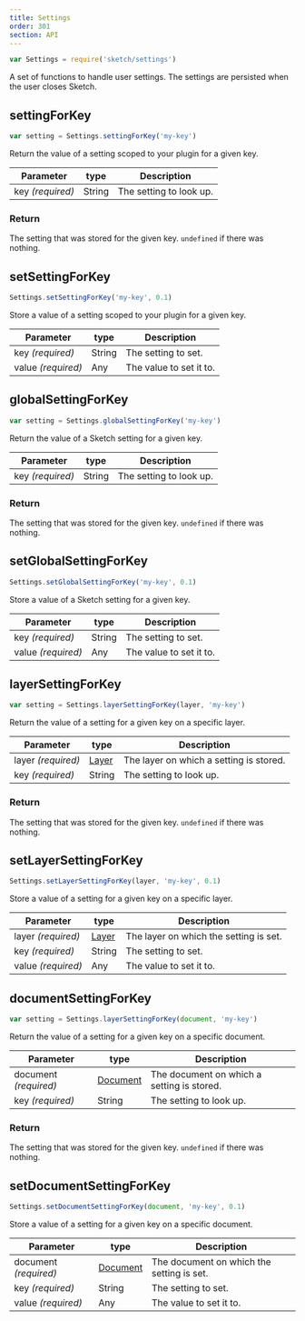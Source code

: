 ```yaml
---
title: Settings
order: 301
section: API
---
```


```js
var Settings = require('sketch/settings')
```

A set of functions to handle user settings. The settings are persisted when the user closes Sketch.

## settingForKey

```js
var setting = Settings.settingForKey('my-key')
```

Return the value of a setting scoped to your plugin for a given key.

| Parameter        | type   | Description             |
| ---------------- | ------ | ----------------------- |
| key _(required)_ | String | The setting to look up. |

### Return

The setting that was stored for the given key. `undefined` if there was nothing.

## setSettingForKey

```js
Settings.setSettingForKey('my-key', 0.1)
```

Store a value of a setting scoped to your plugin for a given key.

| Parameter          | type   | Description             |
| ------------------ | ------ | ----------------------- |
| key _(required)_   | String | The setting to set.     |
| value _(required)_ | Any    | The value to set it to. |

## globalSettingForKey

```js
var setting = Settings.globalSettingForKey('my-key')
```

Return the value of a Sketch setting for a given key.

| Parameter        | type   | Description             |
| ---------------- | ------ | ----------------------- |
| key _(required)_ | String | The setting to look up. |

### Return

The setting that was stored for the given key. `undefined` if there was nothing.

## setGlobalSettingForKey

```js
Settings.setGlobalSettingForKey('my-key', 0.1)
```

Store a value of a Sketch setting for a given key.

| Parameter          | type   | Description             |
| ------------------ | ------ | ----------------------- |
| key _(required)_   | String | The setting to set.     |
| value _(required)_ | Any    | The value to set it to. |

## layerSettingForKey

```js
var setting = Settings.layerSettingForKey(layer, 'my-key')
```

Return the value of a setting for a given key on a specific layer.

| Parameter          | type            | Description                             |
| ------------------ | --------------- | --------------------------------------- |
| layer _(required)_ | [Layer](#layer) | The layer on which a setting is stored. |
| key _(required)_   | String          | The setting to look up.                 |

### Return

The setting that was stored for the given key. `undefined` if there was nothing.

## setLayerSettingForKey

```js
Settings.setLayerSettingForKey(layer, 'my-key', 0.1)
```

Store a value of a setting for a given key on a specific layer.

| Parameter          | type            | Description                            |
| ------------------ | --------------- | -------------------------------------- |
| layer _(required)_ | [Layer](#layer) | The layer on which the setting is set. |
| key _(required)_   | String          | The setting to set.                    |
| value _(required)_ | Any             | The value to set it to.                |

## documentSettingForKey

```js
var setting = Settings.layerSettingForKey(document, 'my-key')
```

Return the value of a setting for a given key on a specific document.

| Parameter             | type                  | Description                                |
| --------------------- | --------------------- | ------------------------------------------ |
| document _(required)_ | [Document](#document) | The document on which a setting is stored. |
| key _(required)_      | String                | The setting to look up.                    |

### Return

The setting that was stored for the given key. `undefined` if there was nothing.

## setDocumentSettingForKey

```js
Settings.setDocumentSettingForKey(document, 'my-key', 0.1)
```

Store a value of a setting for a given key on a specific document.

| Parameter             | type                  | Description                               |
| --------------------- | --------------------- | ----------------------------------------- |
| document _(required)_ | [Document](#document) | The document on which the setting is set. |
| key _(required)_      | String                | The setting to set.                       |
| value _(required)_    | Any                   | The value to set it to.                   |
